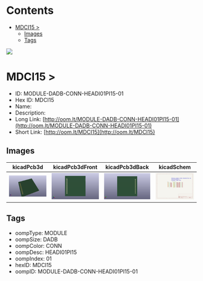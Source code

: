 



Contents
========

* [MDCI15 > ](#mdci15--)
	* [Images](#images)
	* [Tags](#tags)
  
![][im]
# MDCI15 > 

- ID: MODULE-DADB-CONN-HEADI01PI15-01
- Hex ID: MDCI15
- Name: 
- Description: 
- Long Link: [http://oom.lt/MODULE-DADB-CONN-HEADI01PI15-01](http://oom.lt/MODULE-DADB-CONN-HEADI01PI15-01)
- Short Link: [http://oom.lt/MDCI15](http://oom.lt/MDCI15)

## Images
  
  

|kicadPcb3d|kicadPcb3dFront|kicadPcb3dBack|kicadSchem|
| :---: | :---: | :---: | :---: |
|[![kicadPcb3d](kicadPcb3d_140.png)](kicadPcb3d.png)|[![kicadPcb3dFront](kicadPcb3dFront_140.png)](kicadPcb3dFront.png)|[![kicadPcb3dBack](kicadPcb3dBack_140.png)](kicadPcb3dBack.png)|[![kicadSchem](kicadSchem_140.png)](kicadSchem.png)|

## Tags

- oompType: MODULE
- oompSize: DADB
- oompColor: CONN
- oompDesc: HEADI01PI15
- oompIndex: 01
- hexID: MDCI15
- oompID: MODULE-DADB-CONN-HEADI01PI15-01



[im]: kicadPcb3d_450.png

